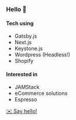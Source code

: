 ### Hello 👋
#### Tech using
- Gatsby.js
- Next.js
- Keystone.js
- Wordpress (Headless!)
- Shopify

#### Interested in
- JAMStack
- eCommerce solutions
- Espresso

[:envelope: Say hello!](hello@calebfetzer.me)
